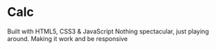 # Calc

Built with HTML5, CSS3 & JavaScript
Nothing spectacular, just playing around. Making it work and be responsive
